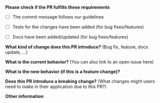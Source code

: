 **Please check if the PR fulfills these requirements**
- [ ] The commit message follows our guidelines
- [ ] Tests for the changes have been added (for bug fixes/features)
- [ ] Docs have been added/updated (for bug fixes/features)


**What kind of change does this PR introduce?** (Bug fix, feature, docs update, ...)



**What is the current behavior?** (You can also link to an open issue here)



**What is the new behavior (if this is a feature change)?**



**Does this PR introduce a breaking change?** (What changes might users need to make in their application due to this PR?)



**Other information**:
